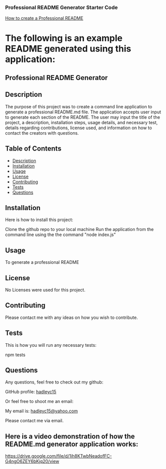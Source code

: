 ### Professional README Generator Starter Code

[How to create a Professional README](./readme-guide.md)


# The following is an example README generated using this application:


## Professional README Generator

  ## Description

  The purpose of this project was to create a command line application to generate a professional README.md file.  The application accepts user input to generate each section of the README.  The user may input the title of the project, a description, installation steps, usage details, and necessary test, details regarding contributions, license used, and information on how to contact the creators with questions.

  ## Table of Contents
  
  * [Description](#description)
  * [Installation](#installation)
  * [Usage](#usage)
  * [License](#license)
  * [Contributing](#contributing)
  * [Tests](#tests)
  * [Questions](#questions)

  ## Installation
  
  Here is how to install this project:

  Clone the github repo to your local machine
  Run the application from the command line using the the command "node index.js"

  ## Usage

  To generate a professional README

  ## License
  
  No Licenses were used for this project.

  ## Contributing

  Please contact me with any ideas on how you wish to contribute.

  ## Tests

  This is how you will run any necessary tests:

  npm tests
  
  ## Questions

  Any questions, feel free to check out my github:

  GitHub profile: [hadleyc15](https://github.com/hadleyc15)
    
  Or feel free to shoot me an email:
    
  My email is: [hadleyc15@yahoo.com](mailto:hadleyc15@yahoo.com)
    
  Please contact me via email.
  
  
  ## Here is a video demonstration of how the README.md generator application works: 
  https://drive.google.com/file/d/1ih8KTwbNeadofFC-G4ngO6ZEY6bKjq20/view
